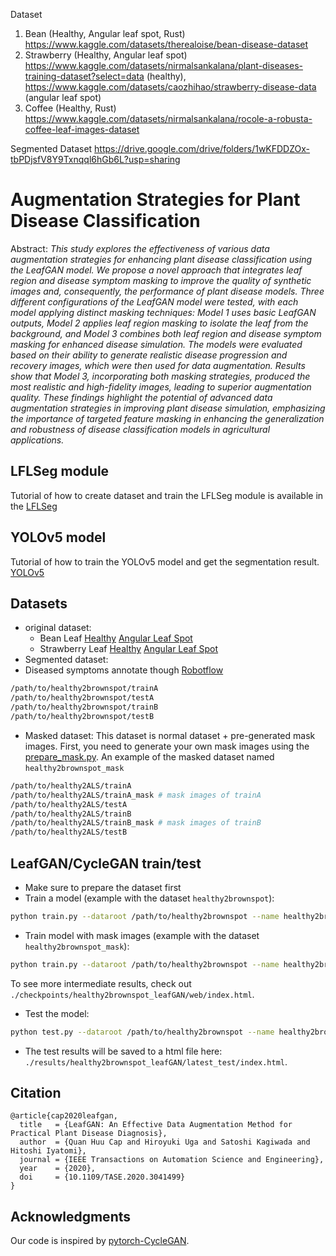 Dataset 
1. Bean (Healthy, Angular leaf spot, Rust)    https://www.kaggle.com/datasets/therealoise/bean-disease-dataset
2. Strawberry (Healthy, Angular leaf spot)  https://www.kaggle.com/datasets/nirmalsankalana/plant-diseases-training-dataset?select=data (healthy), https://www.kaggle.com/datasets/caozhihao/strawberry-disease-data (angular leaf spot)
3. Coffee (Healthy, Rust)  https://www.kaggle.com/datasets/nirmalsankalana/rocole-a-robusta-coffee-leaf-images-dataset

Segmented Dataset
https://drive.google.com/drive/folders/1wKFDDZOx-tbPDjsfV8Y9Txnqql6hGb6L?usp=sharing




# Augmentation Strategies for Plant Disease Classification

Abstract: *This study explores the effectiveness of various data augmentation strategies for enhancing plant disease classification using the LeafGAN model. We propose a novel approach that integrates leaf region and disease symptom masking to improve the quality of synthetic images and, consequently, the performance of plant disease models. Three different configurations of the LeafGAN model were tested, with each model applying distinct masking techniques: Model 1 uses basic LeafGAN outputs, Model 2 applies leaf region masking to isolate the leaf from the background, and Model 3 combines both leaf region and disease symptom masking for enhanced disease simulation. The models were evaluated based on their ability to generate realistic disease progression and recovery images, which were then used for data augmentation. Results show that Model 3, incorporating both masking strategies, produced the most realistic and high-fidelity images, leading to superior augmentation quality. These findings highlight the potential of advanced data augmentation strategies in improving plant disease simulation, emphasizing the importance of targeted feature masking in enhancing the generalization and robustness of disease classification models in agricultural applications.*


## LFLSeg module
Tutorial of how to create dataset and train the LFLSeg module is available in the [LFLSeg](https://github.com/IyatomiLab/LeafGAN/tree/master/LFLSeg)

## YOLOv5 model
Tutorial of how to train the YOLOv5 model and get the segmentation result. [YOLOv5](https://github.com/ultralytics/yolov5)

## Datasets
- original dataset:
    - Bean Leaf  [Healthy](https://www.kaggle.com/datasets/therealoise/bean-disease-dataset)
                 [Angular Leaf Spot](https://www.kaggle.com/datasets/therealoise/bean-disease-dataset)
    - Strawberry Leaf [Healthy](https://universe.roboflow.com/university-of-cordilleras/strawberryleafdisease-no-other/browse?queryText=class%3ALeafSpot&pageSize=50&startingIndex=0&browseQuery=true)
                      [Angular Leaf Spot](https://www.kaggle.com/datasets/caozhihao/strawberry-disease-data)
- Segmented dataset:
- Diseased symptoms annotate though [Robotflow](https://app.roboflow.com/yolov5plantdoc/disease-region/browse?queryText=&pageSize=50&startingIndex=0&browseQuery=true)

```bash
/path/to/healthy2brownspot/trainA
/path/to/healthy2brownspot/testA
/path/to/healthy2brownspot/trainB
/path/to/healthy2brownspot/testB
```
- Masked dataset: This dataset is normal dataset + pre-generated mask images. First, you need to generate your own mask images using the [prepare_mask.py](https://github.com/IyatomiLab/LeafGAN/blob/master/prepare_mask.py). An example of the masked dataset named `healthy2brownspot_mask`
```bash
/path/to/healthy2ALS/trainA
/path/to/healthy2ALS/trainA_mask # mask images of trainA
/path/to/healthy2ALS/testA
/path/to/healthy2ALS/trainB
/path/to/healthy2ALS/trainB_mask # mask images of trainB
/path/to/healthy2ALS/testB
```
## LeafGAN/CycleGAN train/test
- Make sure to prepare the dataset first
- Train a model (example with the dataset `healthy2brownspot`):
```bash
python train.py --dataroot /path/to/healthy2brownspot --name healthy2brownspot_leafGAN --model leaf_gan
```
- Train model with mask images (example with the dataset `healthy2brownspot_mask`):
```bash
python train.py --dataroot /path/to/healthy2brownspot --name healthy2brownspot_leafGAN --model leaf_gan --dataset_mode unaligned_masked
```
To see more intermediate results, check out `./checkpoints/healthy2brownspot_leafGAN/web/index.html`.
- Test the model:
```bash
python test.py --dataroot /path/to/healthy2brownspot --name healthy2brownspot_leafGAN --model leaf_gan
```
- The test results will be saved to a html file here: `./results/healthy2brownspot_leafGAN/latest_test/index.html`.

## Citation

```
@article{cap2020leafgan,
  title   = {LeafGAN: An Effective Data Augmentation Method for Practical Plant Disease Diagnosis},
  author  = {Quan Huu Cap and Hiroyuki Uga and Satoshi Kagiwada and Hitoshi Iyatomi},
  journal = {IEEE Transactions on Automation Science and Engineering},
  year    = {2020},
  doi     = {10.1109/TASE.2020.3041499}
}
```

## Acknowledgments
Our code is inspired by [pytorch-CycleGAN](https://github.com/junyanz/pytorch-CycleGAN-and-pix2pix).
